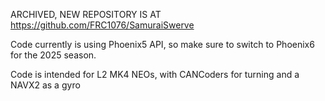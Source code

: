 ARCHIVED, NEW REPOSITORY IS AT https://github.com/FRC1076/SamuraiSwerve

Code currently is using Phoenix5 API, so make sure to switch to Phoenix6 for the 2025 season.

Code is intended for L2 MK4 NEOs, with CANCoders for turning and a NAVX2 as a gyro

